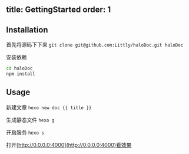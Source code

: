 title: GettingStarted
order: 1
---

## Installation

首先将源码下下来
`git clone git@github.com:Littly/haloDoc.git haloDoc`

安装依赖
```bash
cd haloDoc
npm install
```

## Usage
新建文章
`hexo new doc {{ title }}`

生成静态文件
`hexo g`

开启服务
`hexo s`

打开[http://0.0.0.0:4000](http://0.0.0.0:4000)看效果